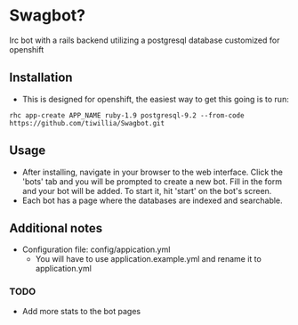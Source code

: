 # Swagbot?

Irc bot with a rails backend utilizing a postgresql database customized for openshift

## Installation

- This is designed for openshift, the easiest way to get this going is to run:
```
rhc app-create APP_NAME ruby-1.9 postgresql-9.2 --from-code https://github.com/tiwillia/Swagbot.git
```

## Usage

- After installing, navigate in your browser to the web interface. Click the 'bots' tab and you will be prompted to create a new bot. Fill in the form and your bot will be added. To start it, hit 'start' on the bot's screen.
- Each bot has a page where the databases are indexed and searchable.

## Additional notes

* Configuration file: config/appication.yml
  * You will have to use application.example.yml and rename it to application.yml

### TODO
- Add more stats to the bot pages

